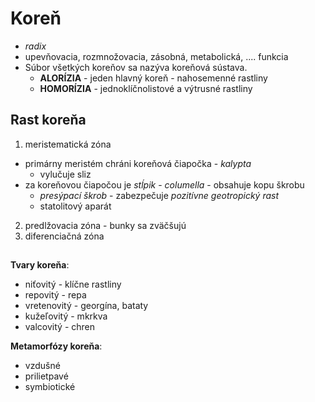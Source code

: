  Koreň
=======
- *radix*
- upevňovacia, rozmnožovacia, zásobná, metabolická, .... funkcia
- Súbor všetkých koreňov sa nazýva koreňová sústava.
   * **ALORÍZIA** - jeden hlavný koreň - nahosemenné rastliny
   * **HOMORÍZIA** - jednoklíčnolistové a výtrusné rastliny

 ## Rast koreňa

 1. meristematická zóna
   * primárny meristém chráni koreňová čiapočka - *kalypta*
     * vylučuje sliz
   * za koreňovou čiapočou je *stĺpik* - *columella* - obsahuje kopu škrobu
     * *presýpací škrob* - zabezpečuje *pozitívne geotropický rast*
     * statolitový aparát
 2. predlžovacia zóna - bunky sa zväčšujú
 3. diferenciačná zóna

##

**Tvary koreňa**:
- niťovitý - klíčne rastliny
- repovitý - repa
- vretenovitý - georgína, bataty
- kužeľovitý - mkrkva
- valcovitý - chren

**Metamorfózy koreňa**:
- vzdušné
- prilietpavé
- symbiotické
